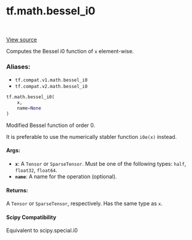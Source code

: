 <div itemscope itemtype="http://developers.google.com/ReferenceObject">
<meta itemprop="name" content="tf.math.bessel_i0" />
<meta itemprop="path" content="Stable" />
</div>

# tf.math.bessel_i0

<!-- Insert buttons -->

<table class="tfo-notebook-buttons tfo-api" align="left">
</table>

<a target="_blank" href="/code/stable/tensorflow/python/ops/special_math_ops.py">View source</a>



<!-- Start diff -->
Computes the Bessel i0 function of `x` element-wise.

### Aliases:

* `tf.compat.v1.math.bessel_i0`
* `tf.compat.v2.math.bessel_i0`


``` python
tf.math.bessel_i0(
    x,
    name=None
)
```



<!-- Placeholder for "Used in" -->

Modified Bessel function of order 0.

It is preferable to use the numerically stabler function `i0e(x)` instead.

#### Args:


* <b>`x`</b>: A `Tensor` or `SparseTensor`. Must be one of the following types: `half`,
  `float32`, `float64`.
* <b>`name`</b>: A name for the operation (optional).


#### Returns:

A `Tensor` or `SparseTensor`, respectively. Has the same type as `x`.




#### Scipy Compatibility
Equivalent to scipy.special.i0

